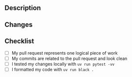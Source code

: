 ## Description 

<!--- In this section, concisely describe what your Pull Request does, and why it is important (both in a technical and business value sense) -->

## Changes

<!--- Please document here, if relevant, what has changed, and in which specific models -->

## Checklist

<!--- Please make sure all of the below are checked off before submitting your PR ;) -->

- [ ] My pull request represents one logical piece of work
- [ ] My commits are related to the pull request and look clean
- [ ] I tested my changes locally with `uv run pytest -vv`
- [ ] I formatted my code with `uv run black .`
